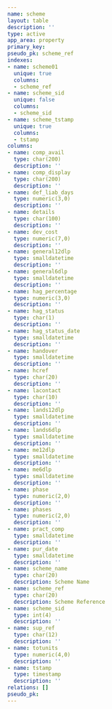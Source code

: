 ```yaml
---
name: scheme
layout: table
description: ''
type: active
app_area: property
primary_key: 
pseudo_pk: scheme_ref
indexes:
- name: scheme01
  unique: true
  columns:
  - scheme_ref
- name: scheme_sid
  unique: false
  columns:
  - scheme_sid
- name: scheme_tstamp
  unique: true
  columns:
  - tstamp
columns:
- name: comp_avail
  type: char(200)
  description: ''
- name: comp_display
  type: char(200)
  description: ''
- name: def_liab_days
  type: numeric(3,0)
  description: ''
- name: details
  type: char(100)
  description: ''
- name: dev_cost
  type: numeric(7,0)
  description: ''
- name: general12dlp
  type: smalldatetime
  description: ''
- name: general6dlp
  type: smalldatetime
  description: ''
- name: hag_percentage
  type: numeric(3,0)
  description: ''
- name: hag_status
  type: char(1)
  description: ''
- name: hag_status_date
  type: smalldatetime
  description: ''
- name: handover
  type: smalldatetime
  description: ''
- name: hcref
  type: char(20)
  description: ''
- name: lacontact
  type: char(10)
  description: ''
- name: lands12dlp
  type: smalldatetime
  description: ''
- name: lands6dlp
  type: smalldatetime
  description: ''
- name: me12dlp
  type: smalldatetime
  description: ''
- name: me6dlp
  type: smalldatetime
  description: ''
- name: phase
  type: numeric(2,0)
  description: ''
- name: phases
  type: numeric(2,0)
  description: ''
- name: pract_comp
  type: smalldatetime
  description: ''
- name: pur_date
  type: smalldatetime
  description: ''
- name: scheme_name
  type: char(20)
  description: Scheme Name
- name: scheme_ref
  type: char(20)
  description: Scheme Reference
- name: scheme_sid
  type: int(4)
  description: ''
- name: sup_ref
  type: char(12)
  description: ''
- name: totunits
  type: numeric(4,0)
  description: ''
- name: tstamp
  type: timestamp
  description: ''
relations: []
pseudo_pk: 
---
```


